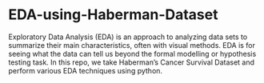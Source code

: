 # EDA-using-Haberman-Dataset

Exploratory Data Analysis (EDA) is an approach to analyzing data sets to summarize their main characteristics, often with visual methods. EDA is for seeing what the data can tell us beyond the formal modelling or hypothesis testing task.
In this repo, we take Haberman’s Cancer Survival Dataset and perform various EDA techniques using python.
